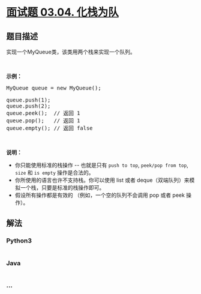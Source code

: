 # [面试题 03.04. 化栈为队](https://leetcode-cn.com/problems/implement-queue-using-stacks-lcci)

## 题目描述
<!-- 这里写题目描述 -->
<p>实现一个MyQueue类，该类用两个栈来实现一个队列。</p><br><p><strong>示例：</strong><pre>MyQueue queue = new MyQueue();<br><br>queue.push(1);<br>queue.push(2);<br>queue.peek();  // 返回 1<br>queue.pop();   // 返回 1<br>queue.empty(); // 返回 false</pre></p><br><p><strong>说明：</strong><br><ul><li>你只能使用标准的栈操作 -- 也就是只有 <code>push to top</code>, <code>peek/pop from top</code>, <code>size</code> 和 <code>is empty</code> 操作是合法的。</li><li>你所使用的语言也许不支持栈。你可以使用 list 或者 deque（双端队列）来模拟一个栈，只要是标准的栈操作即可。</li><li>假设所有操作都是有效的 （例如，一个空的队列不会调用 pop 或者 peek 操作）。</li></ul></p>

## 解法
<!-- 这里可写通用的实现逻辑 -->


### Python3
<!-- 这里可写当前语言的特殊实现逻辑 -->

```python

```

### Java
<!-- 这里可写当前语言的特殊实现逻辑 -->

```java

```

### ...
```

```
